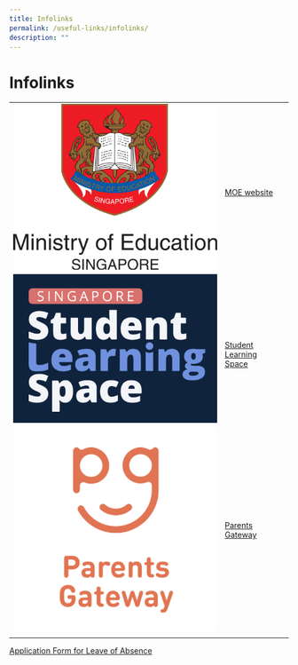 ```yaml
---
title: Infolinks
permalink: /useful-links/infolinks/
description: ""
---
```

# Infolinks

|  |  |   | 
| -------- | -------- | ------- |
| ![MOE](/images/moe.png)    | <br>[MOE website](https://www.moe.gov.sg/)   |  |
| ![SLS](/images/Usefullinks/sls-logo.png)| <br>[Student Learning Space](https://vle.learning.moe.edu.sg/login) |  |
|![PG](/images/Usefullinks/usefullink-parentgateway.png) | [Parents Gateway](https://pg.moe.edu.sg/) |   |
|  |  |

[Application Form for Leave of Absence](https://go.gov.sg/bdms-loa)